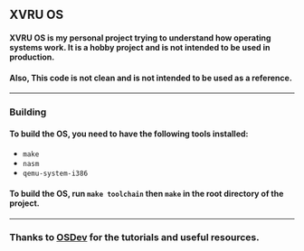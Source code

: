 ## XVRU OS

#### XVRU OS is my personal project trying to understand how operating systems work. It is a hobby project and is not intended to be used in production.

#### Also, This code is not clean and is not intended to be used as a reference.

---

### Building

#### To build the OS, you need to have the following tools installed:

- `make`
- `nasm`
- `qemu-system-i386`

#### To build the OS, run `make toolchain` then `make` in the root directory of the project.

---

### Thanks to [OSDev](https://wiki.osdev.org/Main_Page) for the tutorials and useful resources.
